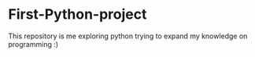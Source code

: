 # First-Python-project
This repository is me exploring python trying to expand my knowledge on programming :)

